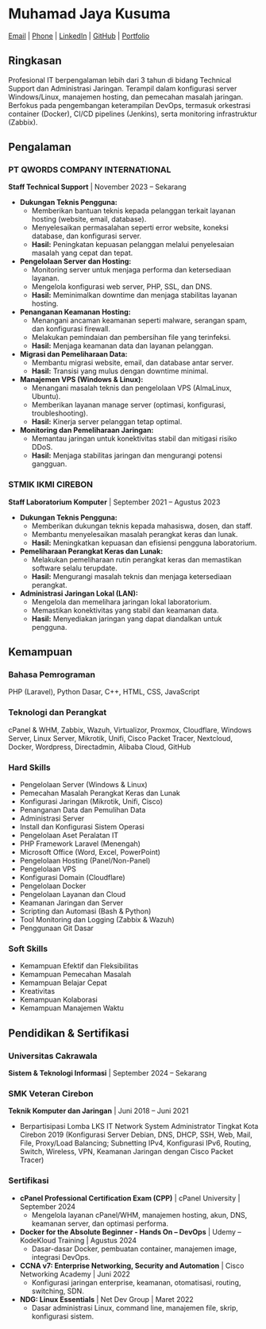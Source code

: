 # Muhamad Jaya Kusuma

[Email](mailto:mjaya69703@gmail.com) | [Phone](tel:+6287848799145) | [LinkedIn](https://linkedin.com/in/mjaya69703) | [GitHub](https://github.com/mjaya69703) | [Portfolio](https://mjaya69703.idev-fun.org)

## Ringkasan

Profesional IT berpengalaman lebih dari 3 tahun di bidang Technical Support dan Administrasi Jaringan. Terampil dalam konfigurasi server Windows/Linux, manajemen hosting, dan pemecahan masalah jaringan. Berfokus pada pengembangan keterampilan DevOps, termasuk orkestrasi container (Docker), CI/CD pipelines (Jenkins), serta monitoring infrastruktur (Zabbix).

## Pengalaman

### PT QWORDS COMPANY INTERNATIONAL
**Staff Technical Support** | November 2023 – Sekarang

*   **Dukungan Teknis Pengguna:**
    *   Memberikan bantuan teknis kepada pelanggan terkait layanan hosting (website, email, database).
    *   Menyelesaikan permasalahan seperti error website, koneksi database, dan konfigurasi server.
    *   **Hasil:** Peningkatan kepuasan pelanggan melalui penyelesaian masalah yang cepat dan tepat.
*   **Pengelolaan Server dan Hosting:**
    *   Monitoring server untuk menjaga performa dan ketersediaan layanan.
    *   Mengelola konfigurasi web server, PHP, SSL, dan DNS.
    *   **Hasil:** Meminimalkan downtime dan menjaga stabilitas layanan hosting.
*   **Penanganan Keamanan Hosting:**
    *   Menangani ancaman keamanan seperti malware, serangan spam, dan konfigurasi firewall.
    *   Melakukan pemindaian dan pembersihan file yang terinfeksi.
    *   **Hasil:** Menjaga keamanan data dan layanan pelanggan.
*   **Migrasi dan Pemeliharaan Data:**
    *   Membantu migrasi website, email, dan database antar server.
    *   **Hasil:** Transisi yang mulus dengan downtime minimal.
*   **Manajemen VPS (Windows & Linux):**
    *   Menangani masalah teknis dan pengelolaan VPS (AlmaLinux, Ubuntu).
    *   Memberikan layanan manage server (optimasi, konfigurasi, troubleshooting).
    *   **Hasil:** Kinerja server pelanggan tetap optimal.
*   **Monitoring dan Pemeliharaan Jaringan:**
    *   Memantau jaringan untuk konektivitas stabil dan mitigasi risiko DDoS.
    *   **Hasil:** Menjaga stabilitas jaringan dan mengurangi potensi gangguan.

### STMIK IKMI CIREBON
**Staff Laboratorium Komputer** | September 2021 – Agustus 2023

*   **Dukungan Teknis Pengguna:**
    *   Memberikan dukungan teknis kepada mahasiswa, dosen, dan staff.
    *   Membantu menyelesaikan masalah perangkat keras dan lunak.
    *   **Hasil:** Meningkatkan kepuasan dan efisiensi pengguna laboratorium.
*   **Pemeliharaan Perangkat Keras dan Lunak:**
    *   Melakukan pemeliharaan rutin perangkat keras dan memastikan software selalu terupdate.
    *   **Hasil:** Mengurangi masalah teknis dan menjaga ketersediaan perangkat.
*   **Administrasi Jaringan Lokal (LAN):**
    *   Mengelola dan memelihara jaringan lokal laboratorium.
    *   Memastikan konektivitas yang stabil dan keamanan data.
    *   **Hasil:** Menyediakan jaringan yang dapat diandalkan untuk pengguna.

## Kemampuan

### Bahasa Pemrograman
PHP (Laravel), Python Dasar, C++, HTML, CSS, JavaScript

### Teknologi dan Perangkat
cPanel & WHM, Zabbix, Wazuh, Virtualizor, Proxmox, Cloudflare, Windows Server, Linux Server, Mikrotik, Unifi, Cisco Packet Tracer, Nextcloud, Docker, Wordpress, Directadmin, Alibaba Cloud, GitHub

### Hard Skills
*   Pengelolaan Server (Windows & Linux)
*   Pemecahan Masalah Perangkat Keras dan Lunak
*   Konfigurasi Jaringan (Mikrotik, Unifi, Cisco)
*   Penanganan Data dan Pemulihan Data
*   Administrasi Server
*   Install dan Konfigurasi Sistem Operasi
*   Pengelolaan Aset Peralatan IT
*   PHP Framework Laravel (Menengah)
*   Microsoft Office (Word, Excel, PowerPoint)
*   Pengelolaan Hosting (Panel/Non-Panel)
*   Pengelolaan VPS
*   Konfigurasi Domain (Cloudflare)
*   Pengelolaan Docker
*   Pengelolaan Layanan dan Cloud
*   Keamanan Jaringan dan Server
*   Scripting dan Automasi (Bash & Python)
*   Tool Monitoring dan Logging (Zabbix & Wazuh)
*   Penggunaan Git Dasar

### Soft Skills
*   Kemampuan Efektif dan Fleksibilitas
*   Kemampuan Pemecahan Masalah
*   Kemampuan Belajar Cepat
*   Kreativitas
*   Kemampuan Kolaborasi
*   Kemampuan Manajemen Waktu

## Pendidikan & Sertifikasi

### Universitas Cakrawala
**Sistem & Teknologi Informasi** | September 2024 – Sekarang

### SMK Veteran Cirebon
**Teknik Komputer dan Jaringan** | Juni 2018 – Juni 2021

*   Berpartisipasi Lomba LKS IT Network System Administrator Tingkat Kota Cirebon 2019 (Konfigurasi Server Debian, DNS, DHCP, SSH, Web, Mail, File, Proxy/Load Balancing; Subnetting IPv4, Konfigurasi IPv6, Routing, Switch, Wireless, VPN, Keamanan Jaringan dengan Cisco Packet Tracer)

### Sertifikasi

*   **cPanel Professional Certification Exam (CPP)** | cPanel University | September 2024
    *   Mengelola layanan cPanel/WHM, manajemen hosting, akun, DNS, keamanan server, dan optimasi performa.
*   **Docker for the Absolute Beginner - Hands On – DevOps** | Udemy – KodeKloud Training | Agustus 2024
    *   Dasar-dasar Docker, pembuatan container, manajemen image, integrasi DevOps.
*   **CCNA v7: Enterprise Networking, Security and Automation** | Cisco Networking Academy | Juni 2022
    *   Konfigurasi jaringan enterprise, keamanan, otomatisasi, routing, switching, SDN.
*   **NDG: Linux Essentials** | Net Dev Group | Maret 2022
    *   Dasar administrasi Linux, command line, manajemen file, skrip, konfigurasi sistem.
